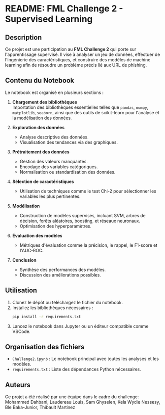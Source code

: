 # README: FML Challenge 2 - Supervised Learning

## Description
Ce projet est une participation au **FML Challenge 2** qui porte sur l'apprentissage supervisé. Il vise à analyser un jeu de données, effectuer de l'ingénierie des caractéristiques, et construire des modèles de machine learning afin de résoudre un problème précis lié aux URL de phishing.

## Contenu du Notebook

Le notebook est organisé en plusieurs sections :

1. **Chargement des bibliothèques**  
   Importation des bibliothèques essentielles telles que `pandas`, `numpy`, `matplotlib`, `seaborn`, ainsi que des outils de scikit-learn pour l'analyse et la modélisation des données.

2. **Exploration des données**  
   - Analyse descriptive des données.  
   - Visualisation des tendances via des graphiques.

3. **Prétraitement des données**  
   - Gestion des valeurs manquantes.
   - Encodage des variables catégoriques.
   - Normalisation ou standardisation des données.

4. **Sélection de caractéristiques**  
   - Utilisation de techniques comme le test Chi-2 pour sélectionner les variables les plus pertinentes.

5. **Modélisation**  
   - Construction de modèles supervisés, incluant SVM, arbres de décision, forêts aléatoires, boosting, et réseaux neuronaux.
   - Optimisation des hyperparamètres.

6. **Évaluation des modèles**  
   - Métriques d'évaluation comme la précision, le rappel, le F1-score et l'AUC-ROC.

7. **Conclusion**  
   - Synthèse des performances des modèles.
   - Discussion des améliorations possibles.

## Utilisation

1. Clonez le dépôt ou téléchargez le fichier du notebook.
2. Installez les bibliothèques nécessaires :
   ```bash
   pip install -r requirements.txt
   ```
3. Lancez le notebook dans Jupyter ou un éditeur compatible comme VSCode.

## Organisation des fichiers

- `Challenge2.ipynb` : Le notebook principal avec toutes les analyses et les modèles.
- `requirements.txt` : Liste des dépendances Python nécessaires.

## Auteurs
Ce projet a été réalisé par une équipe dans le cadre du challenge:
Mohammed Dahbani, Laudereau Louis, Sam Ghyselen, Kela Wydie Nessesy, Ble Baka-Junior, Thibault Martinez


